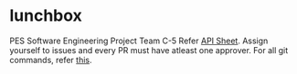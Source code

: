 # lunchbox
PES Software Engineering Project Team C-5
Refer [API Sheet](https://docs.google.com/document/d/1oiQBqf6qUOS1pnHXfd4iYFZ60lpxLETwajzU7234dts/edit?ts=5da06d8d).
Assign yourself to issues and every PR must have atleast one approver.
For all git commands, refer [this](https://github.com/susam/gitpr).
